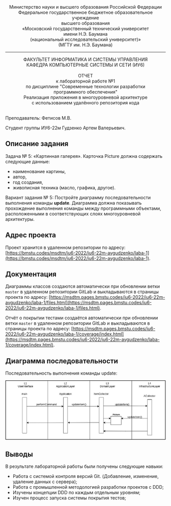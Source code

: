 <div align="center">
Министерство науки и высшего образования Российской Федерации <br />
Федеральное государственное бюджетное образовательное учреждение <br />
высшего образования <br />
«Московский государственный технический университет <br />
имени Н.Э. Баумана <br />
(национальный исследовательский университет)» <br />
(МГТУ им. Н.Э. Баумана)
</div>
<hr />
<div align="center">
ФАКУЛЬТЕТ ИНФОРМАТИКА И СИСТЕМЫ УПРАВЛЕНИЯ <br />
КАФЕДРА КОМПЬЮТЕРНЫЕ СИСТЕМЫ И СЕТИ (ИУ6)
</div>
<br />
<div align="center">
ОТЧЕТ <br />
к лабораторной работе №1 <br />
по дисциплине "Современные технологии разработки <br />
программного обеспечения" <br />
Реализация приложения в многоуровневой архитектуре <br />
с использованием удалённого репозитория кода
</div>
<br />

Преподаватель: Фетисов М.В.

Студент группы ИУ6-22м Гудзенко Артем Валерьевич.

## Описание задания

Задача № 5: «Картинная галерея».
Карточка Picture должна содержать следующие данные:
- наименование картины,
- автор,
- год создания,
- живописная техника (масло, графика, другое).

Вариант задания № 5: Постройте диаграмму последовательности выполнения команды <strong> update</strong>. Диаграмма должна показывать прохождение выполнения команды между программными объектами, расположенными в соответствующих слоях многоуровневой архитектуры.

## Адрес проекта

Проект хранится в удаленном репозитории по адресу: [https://bmstu.codes/msdtm/iu6-2022/iu6-22m-avgudzenko/laba-1](https://bmstu.codes/msdtm/iu6-2022/iu6-22m-avgudzenko/laba-1).

## Документация 

Диаграммы классов создаются автоматически при обновлении ветки `master` в удаленном репозитории GitLab и выкладываются в страницы проекта по адресу: [https://msdtm.pages.bmstu.codes/iu6-2022/iu6-22m-avgudzenko/laba-1/files.html](https://msdtm.pages.bmstu.codes/iu6-2022/iu6-22m-avgudzenko/laba-1/files.html).

Отчёт о покрытии тестами создаётся автоматически при обновлении ветки `master` в удаленном репозитории GitLab и выкладываются в страницы проекта по адресу: [https://msdtm.pages.bmstu.codes/iu6-2022/iu6-22m-avgudzenko/laba-1/coverage/index.html](https://msdtm.pages.bmstu.codes/iu6-2022/iu6-22m-avgudzenko/laba-1/coverage/index.html).

## Диаграмма последовательности

Последовательность выполнения команды update:

![Последовательность выполнения команды update](doc/update.jpg)

## Выводы

В результате лабораторной работы были получены следующие навыки:
- Работа с системой контроля версий Git. (Добавление, изменение, удаление данных с сервера);
- Работа c промышленной методологией разработки проектов с DDD;
- Изучены концепции DDD по каждым отдельным уровням;
- Изучен процесс запуска системы покрытия тестов; 
